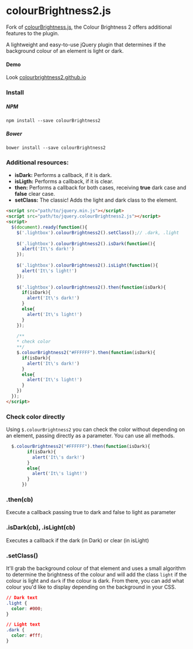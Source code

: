# colourBrightness2.js

Fork of [colourBrightness.js](https://github.com/jamiebrittain/colourBrightness.js), the Colour Brightness 2 offers additional features to the plugin.

A lightweight and easy-to-use jQuery plugin that determines if the background colour of an element is light or dark.

#### Demo
Look [colourbrightness2.github.io](https://colourbrightness2.github.io)

### Install

##### NPM
```shell
npm install --save colourBrightness2
```

##### Bower
```shell
bower install --save colourBrightness2
```

### Additional resources:
 - **isDark:** Performs a callback, if it is dark.
 - **isLigth:** Performs a callback, if it is clear.
 - **then:** Performs a callback for both cases, receiving **true** dark case and **false** clear case.
 - **setClass:** The classic! Adds the light and dark class to the element.

```html
<script src="path/to/jquery.min.js"></script>
<script src="path/to/jquery.colourBrightness2.js"></script>
<script>
  $(document).ready(function(){
    $('.lightbox').colourBrightness2().setClass();// .dark, .light
    
    $('.lightbox').colourBrightness2().isDark(function(){
      alert('It\'s dark!')
    });
    
    $('.lightbox').colourBrightness2().isLight(function(){
      alert('It\'s light!')
    });
    
    $('.lightbox').colourBrightness2().then(function(isDark){
      if(isDark){
        alert('It\'s dark!')
      }
      else{
        alert('It\'s light!')  
      }
    });
    
    /**
    * check color
    **/
    $.colourBrightness2("#FFFFFF").then(function(isDark){
      if(isDark){
        alert('It\'s dark!')
      }
      else{
        alert('It\'s light!')  
      }
    })
  });
</script>
```

### Check color directly
Using `$.colourBrightness2` you can check the color without depending on an element, passing directly as a parameter. You can use all methods.
```javascript
  $.colourBrightness2("#FFFFFF").then(function(isDark){
        if(isDark){
          alert('It\'s dark!')
        }
        else{
          alert('It\'s light!')  
        }
      })
```

### .then(cb)
Execute a callback passing true to dark and false to light as parameter

### .isDark(cb), .isLight(cb)
Executes a callback if the dark (in Dark) or clear (in isLight)

### .setClass()
It'll grab the background colour of that element and uses a small algorithm to determine the brightness of the colour and will add the class `light` if the colour is light and `dark` if the colour is dark.
From there, you can add what colour you'd like to display depending on the background in your CSS.

```css
// Dark text
.light {
  color: #000;
}

// Light text
.dark {
  color: #fff;
}
```

